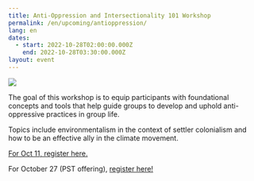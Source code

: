 ```yaml
---
title: Anti-Oppression and Intersectionality 101 Workshop
permalink: /en/upcoming/antioppression/
lang: en
dates:
  - start: 2022-10-28T02:00:00.000Z
    end: 2022-10-28T03:30:00.000Z
layout: event
---
```

![](/media/3.png)

The goal of this workshop is to equip participants with foundational concepts and tools that help guide groups to develop and uphold anti-oppressive practices in group life.

Topics include environmentalism in the context of settler colonialism and how to be an effective ally in the climate movement. 

[F﻿or Oct 11, register here.](https://us02web.zoom.us/meeting/register/tZwodeGtrjwuG9CXaJanI8QCkYzbkKsuzNQf)

F﻿or October 27 (PST offering), [register here!](https://us02web.zoom.us/meeting/register/tZUlfuuspj0rHtVKhe3vO8WyW9hY-Vgqi-mj)